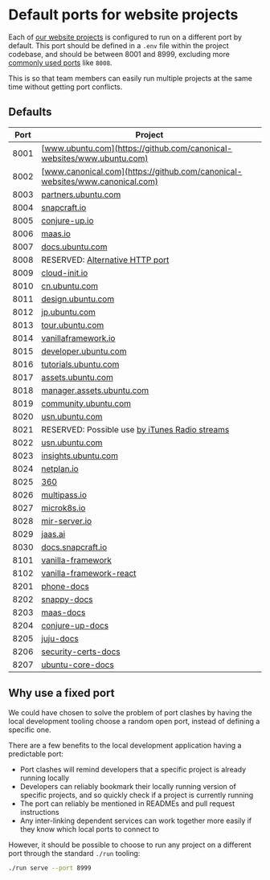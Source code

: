 # Default ports for website projects

Each of [our website projects](https://github.com/canonical-websites/) is configured to run on a different port by default.
This port should be defined in a `.env` file within the project codebase, and
should be between 8001 and 8999, excluding more [commonly used ports](https://en.wikipedia.org/wiki/List_of_TCP_and_UDP_port_numbers) like `8008`.

This is so that team members can easily run multiple projects at the same time without getting port conflicts.

## Defaults

| Port | Project                                                                                           |
| ---- | -------                                                                                           |
| 8001 | [www.ubuntu.com](https://github.com/canonical-websites/www.ubuntu.com)                            |
| 8002 | [www.canonical.com](https://github.com/canonical-websites/www.canonical.com)                      |
| 8003 | [partners.ubuntu.com](https://github.com/canonical-websites/partners.ubuntu.com)                  |
| 8004 | [snapcraft.io](https://github.com/canonical-websites/snapcraft.io)                                |
| 8005 | [conjure-up.io](https://github.com/canonical-websites/conjure-up.io)                              |
| 8006 | [maas.io](https://github.com/canonical-websites/maas.io)                                          |
| 8007 | [docs.ubuntu.com](https://github.com/canonical-websites/docs.ubuntu.com)                          |
| 8008 | RESERVED: [Alternative HTTP port](https://en.wikipedia.org/wiki/List_of_TCP_and_UDP_port_numbers) |
| 8009 | [cloud-init.io](https://github.com/canonical-websites/cloud-init.io)                              |
| 8010 | [cn.ubuntu.com](https://github.com/canonical-websites/cn.ubuntu.com)                              |
| 8011 | [design.ubuntu.com](https://github.com/canonical-websites/design.ubuntu.com)                      |
| 8012 | [jp.ubuntu.com](https://github.com/canonical-websites/jp.ubuntu.com)                              |
| 8013 | [tour.ubuntu.com](https://github.com/canonical-websites/tour.ubuntu.com)                          |
| 8014 | [vanillaframework.io](https://github.com/canonical-websites/vanillaframework.io/)                 |
| 8015 | [developer.ubuntu.com](https://github.com/canonical-websites/developer.ubuntu.com/)               |
| 8016 | [tutorials.ubuntu.com](https://github.com/canonical-websites/tutorials.ubuntu.com/)               |
| 8017 | [assets.ubuntu.com](https://github.com/canonical-websites/assets.ubuntu.com/)                     |
| 8018 | [manager.assets.ubuntu.com](https://github.com/canonical-websites/manager.assets.ubuntu.com/)     |
| 8019 | [community.ubuntu.com](https://github.com/canonical-websites/community.ubuntu.com/)               |
| 8020 | [usn.ubuntu.com](https://github.com/canonical-websites/usn.ubuntu.com/)                           |
| 8021 | RESERVED: Possible use [by iTunes Radio streams](https://support.apple.com/en-za/HT202944)        |
| 8022 | [usn.ubuntu.com](https://launchpad.net/usn.ubuntu.com)                                            |
| 8023 | [insights.ubuntu.com](https://github.com/canonical-websites/insights.ubuntu.com/)                 |
| 8024 | [netplan.io](https://github.com/canonical-websites/netplan.io/)                                   |
| 8025 | [360](https://github.com/ubuntudesign/360/)                                                       |
| 8026 | [multipass.io](https://github.com/canonical-websites/multipass.io)                                |
| 8027 | [microk8s.io](https://github.com/canonical-websites/microk8s.io)                                  |
| 8028 | [mir-server.io](https://github.com/canonical-websites/mir-server.io)                              |
| 8029 | [jaas.ai](https://github.com/canonical-websites/jaas.ai)                                          |
| 8030 | [docs.snapcraft.io](https://github.com/canonical-websites/docs.snapcraft.io)                      |
| 8101 | [vanilla-framework](https://github.com/vanilla-framework/vanilla-framework)                       |
| 8102 | [vanilla-framework-react](https://github.com/vanilla-framework/vanilla-framework-react)           |
| 8201 | [phone-docs](https://github.com/canonical-docs/phone-docs/)                                       |
| 8202 | [snappy-docs](https://github.com/canonical-docs/snappy-docs)                                      |
| 8203 | [maas-docs](https://github.com/canonicalltd/maas-docs)                                            |
| 8204 | [conjure-up-docs](https://github.com/canonical-docs/conjure-up-docs)                              |
| 8205 | [juju-docs](https://github.com/juju/docs)                                                         |
| 8206 | [security-certs-docs](https://github.com/CanonicalLtd/security-certs-docs)                        |
| 8207 | [ubuntu-core-docs](https://github.com/CanonicalLtd/ubuntu-core-docs)                              |

## Why use a fixed port

We could have chosen to solve the problem of port clashes by having the local development
tooling choose a random open port, instead of defining a specific one.

There are a few benefits to the local development application having a predictable port:

- Port clashes will remind developers that a specific project is already running locally
- Developers can reliably bookmark their locally running version of specific projects, and so quickly check if a project is currently running
- The port can reliably be mentioned in READMEs and pull request instructions
- Any inter-linking dependent services can work together more easily if they know which local ports to connect to

However, it should be possible to choose to run any project on a different port through the standard `./run` tooling:

``` bash
./run serve --port 8999
``` 

